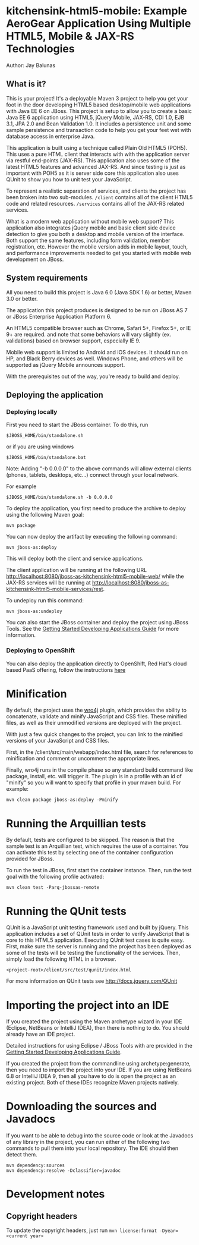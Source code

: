 kitchensink-html5-mobile: Example AeroGear Application Using Multiple HTML5, Mobile & JAX-RS Technologies 
=========================================================================================================
Author: Jay Balunas

What is it?
-----------

This is your project! It's a deployable Maven 3 project to help you
get your foot in the door developing HTML5 based desktop/mobile web applications with Java EE 6
on JBoss. This project is setup to allow you to create a basic Java EE 6 application
using HTML5, jQuery Mobile, JAX-RS, CDI 1.0, EJB 3.1, JPA 2.0 and Bean Validation 1.0. It includes
a persistence unit and some sample persistence and transaction code to help 
you get your feet wet with database access in enterprise Java.

This application is built using a technique called Plain Old HTML5 (POH5).  This uses a pure HTML
client that interacts with with the application server via restful end-points (JAX-RS).  This
application also uses some of the latest HTML5 features and advanced JAX-RS. And since testing
is just as important with POH5 as it is server side core this application also uses QUnit to show
you how to unit test your JavaScript.

To represent a realistic separation of services, and clients the project has been broken into two
sub-modules.  `/client` contains all of the client HTML5 code and related resources.  `/services` 
contains all of the JAX-RS related services.

What is a modern web application without mobile web support? This application also integrates
jQuery mobile and basic client side device detection to give you both a desktop and mobile 
version of the interface. Both support the same features, including form validation, member
registration, etc. However the mobile version adds in mobile layout, touch, and performance 
improvements needed to get you started with mobile web development on JBoss.  

System requirements
-------------------

All you need to build this project is Java 6.0 (Java SDK 1.6) or better, Maven
3.0 or better.

The application this project produces is designed to be run on JBoss AS 7 or JBoss Enterprise Application Platform 6.

An HTML5 compatible browser such as Chrome, Safari 5+, Firefox 5+, or IE 9+ are
required. and note that some behaviors will vary slightly (ex. validations) based on browser support,
especially IE 9.

Mobile web support is limited to Android and iOS devices.  It should run on HP,
and Black Berry devices as well.  Windows Phone, and others will be supported as 
jQuery Mobile announces support.
 
With the prerequisites out of the way, you're ready to build and deploy.

Deploying the application
-------------------------

### Deploying locally
 
First you need to start the JBoss container. To do this, run
  
    $JBOSS_HOME/bin/standalone.sh
  
or if you are using windows
 
    $JBOSS_HOME/bin/standalone.bat
    
Note: Adding "-b 0.0.0.0" to the above commands will allow external clients (phones, tablets, 
desktops, etc...) connect through your local network.
      
For example

    $JBOSS_HOME/bin/standalone.sh -b 0.0.0.0 

To deploy the application, you first need to produce the archive to deploy using
the following Maven goal:

    mvn package

You can now deploy the artifact by executing the following command:

    mvn jboss-as:deploy

This will deploy both the client and service applications.
 
The client application will be running at the following URL <http://localhost:8080/jboss-as-kitchensink-html5-mobile-web/>
while the JAX-RS services will be running at <http://localhost:8080/jboss-as-kitchensink-html5-mobile-services/rest>.

To undeploy run this command:

    mvn jboss-as:undeploy

You can also start the JBoss container and deploy the project using JBoss Tools. See the
<a href="https://docs.jboss.org/author/display/AS71/Getting+Started+Developing+Applications+Guide" title="Getting Started Developing Applications Guide">Getting Started Developing Applications Guide</a> 
for more information.

### Deploying to OpenShift

You can also deploy the application directly to OpenShift, Red Hat's cloud based PaaS offering, follow the instructions [here](https://community.jboss.org/wiki/DeployingHTML5ApplicationsToOpenshift)

Minification
============================

By default, the project uses the [wro4j](http://code.google.com/p/wro4j/) plugin,
which provides the ability to concatenate, validate and minify JavaScript and CSS
files. These minified files, as well as their unmodified versions are deployed with
the project.

With just a few quick changes to the project, you can link to the minified versions
of your JavaScript and CSS files.

First, in the <project-root>/client/src/main/webapp/index.html file, search for
references to minification and comment or uncomment the appropriate lines.

Finally, wro4j runs in the compile phase so any standard build command like package,
install, etc. will trigger it. The plugin is in a profile with an id of "minify" so
you will want to specify that profile in your maven build. For example:

    mvn clean package jboss-as:deploy -Pminify
 
Running the Arquillian tests
============================

By default, tests are configured to be skipped. The reason is that the sample
test is an Arquillian test, which requires the use of a container. You can
activate this test by selecting one of the container configuration provided 
for JBoss.

To run the test in JBoss, first start the container instance. Then, run the
test goal with the following profile activated:

    mvn clean test -Parq-jbossas-remote

Running the QUnit tests
============================

QUnit is a JavaScript unit testing framework used and built by jQuery. This 
application includes a set of QUnit tests in order to verify JavaScript that
is core to this HTML5 application. Executing QUnit test cases is quite easy. First,
make sure the server is running and the project has been deployed as some of the
tests will be testing the functionality of the services. Then, simply load the
following HTML in a browser.

    <project-root>/client/src/test/qunit/index.html

For more information on QUnit tests see http://docs.jquery.com/QUnit

Importing the project into an IDE
=================================

If you created the project using the Maven archetype wizard in your IDE
(Eclipse, NetBeans or IntelliJ IDEA), then there is nothing to do. You should
already have an IDE project.

Detailed instructions for using Eclipse / JBoss Tools with are provided in the 
<a href="https://docs.jboss.org/author/display/AS71/Getting+Started+Developing+Applications+Guide" title="Getting Started Developing Applications Guide">Getting Started Developing Applications Guide</a>.

If you created the project from the commandline using archetype:generate, then
you need to import the project into your IDE. If you are using NetBeans 6.8 or
IntelliJ IDEA 9, then all you have to do is open the project as an existing
project. Both of these IDEs recognize Maven projects natively.

Downloading the sources and Javadocs
====================================

If you want to be able to debug into the source code or look at the Javadocs
of any library in the project, you can run either of the following two
commands to pull them into your local repository. The IDE should then detect
them.

    mvn dependency:sources
    mvn dependency:resolve -Dclassifier=javadoc

Development notes
=================

Copyright headers
-----------------

To update the copyright headers, just run `mvn license:format -Dyear=<current year>`

